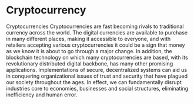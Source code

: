 # Cryptocurrency
Cryptocurrencies Cryptocurrencies are fast becoming rivals to traditional currency across the world. The digital currencies are available to purchase in many different places, making it accessible to everyone, and with retailers accepting various cryptocurrencies it could be a sign that money as we know it is about to go through a major change.  In addition, the blockchain technology on which many cryptocurrencies are based, with its revolutionary distributed digital backbone, has many other promising applications. Implementations of secure, decentralized systems can aid us in conquering organizational issues of trust and security that have plagued our society throughout the ages. In effect, we can fundamentally disrupt industries core to economies, businesses and social structures, eliminating inefficiency and human error.
